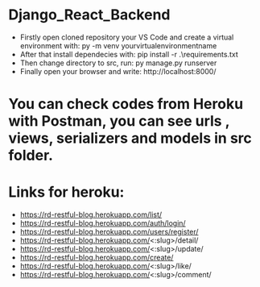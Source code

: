 # Django_React_Backend

- Firstly open cloned repository your VS Code and create a virtual environment with: py -m venv yourvirtualenvironmentname
- After that install dependecies with: pip install -r .\requirements.txt
- Then change directory to src, run: py manage.py runserver
- Finally open your browser and write: http://localhost:8000/


# You can check codes from Heroku with Postman, you can see urls , views, serializers and models in src folder.
# Links for heroku:
- https://rd-restful-blog.herokuapp.com/list/
- https://rd-restful-blog.herokuapp.com/auth/login/ 
- https://rd-restful-blog.herokuapp.com/users/register/
- https://rd-restful-blog.herokuapp.com/<:slug>/detail/
- https://rd-restful-blog.herokuapp.com/<:slug>/update/
- https://rd-restful-blog.herokuapp.com/create/
- https://rd-restful-blog.herokuapp.com/<:slug>/like/
- https://rd-restful-blog.herokuapp.com/<:slug>/comment/